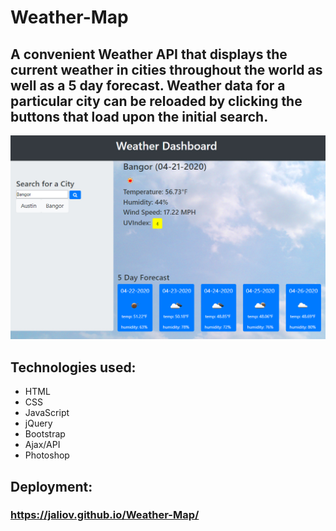 # Weather-Map

## A convenient Weather API that displays the current weather in cities throughout the world as well as a 5 day forecast. Weather data for a particular city can be reloaded by clicking the buttons that load upon the initial search.

![](Weather-MapScreenshot.jpg)

## Technologies used:

- HTML
- CSS
- JavaScript
- jQuery
- Bootstrap
- Ajax/API
- Photoshop

## Deployment:

### https://jaliov.github.io/Weather-Map/
